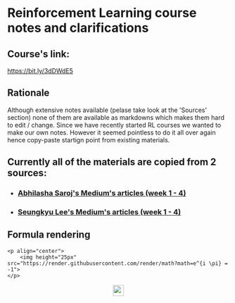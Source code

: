 # Reinforcement Learning course notes and clarifications

## Course's link:
https://bit.ly/3dDWdE5

## Rationale

Although extensive notes available (pelase take look at the 'Sources' section) none of them are available as markdowns which makes them hard to edit / change. Since we have recently started RL courses we wanted to make our own notes. However it seemed pointless to do it all over again hence copy-paste startign point from existing materials. 

## Currently all of the materials are copied from 2 sources:

 - ### [Abhilasha Saroj's Medium's articles (week 1 - 4)](https://medium.com/@abhilashasaroj.genuine/fundamentals-of-reinforcement-learning-cousera-course-notes-week-1-9baf7eeebdfe)

 - ### [Seungkyu Lee's Medium's articles (week 1 - 4)](https://medium.com/@seungklee90/personal-notes-fundamentals-of-reinforcement-learning-week-3-e1f4660d1261)

## Formula rendering

```
<p align="center">
    <img height="25px" src="https://render.githubusercontent.com/render/math?math=e^{i \pi} = -1">
</p>
```

<p align="center">
    <img height="25px" src="https://render.githubusercontent.com/render/math?math=e^{i \pi} = -1">
</p>
